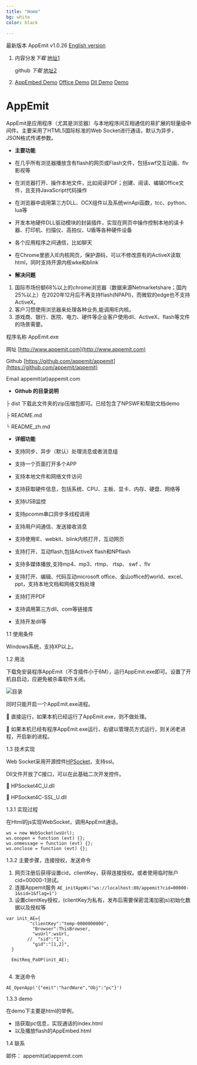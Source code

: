```yaml
---
title: "Home"
bg: white
color: black
 
---
```

 
最新版本 AppEmit  v1.0.26	   [ English version ](https://github.com/appemit/appemit/blob/master/README.md)
 
1. 内容分发*下载* [地址1](https://appemit.coding.net/api/share/download/f4d6edfb-69af-48b4-878a-edfad556d3e9)  

     github *下载* [地址2](https://raw.githubusercontent.com/appemit/appemit/master/dist/AppEmit.zip)
	 
2. [AppEmbed Demo](http://www.appemit.com/demo/AppEmbed.html)   [Office Demo](http://www.appemit.com/demo/office.html)  [Dll Demo](http://www.appemit.com/demo/dll.html)    [Demo](http://www.appemit.com/demo/index.html) 
 
 
 
#  AppEmit

AppEmit是应用程序（尤其是浏览器）与本地程序间互相通信的易扩展的轻量级中间件。主要采用了HTML5国际标准的Web Socket进行通话，默认为异步， JSON格式传递参数。

- **主要功能**	
 
 - 在几乎所有浏览器播放含有flash的网页或Flash文件，包括swf交互动画、flv影视等
 - 在浏览器打开、操作本地文件，比如阅读PDF；创建、阅读、编辑Office文件，且支持JavaScript代码操作
 - 在浏览器中调用第三方DLL、OCX组件以及系统winApi函数，tcc、python、lua等
 - 开发本地硬件DLL驱动模块的封装插件，实现在网页中操作控制本地的读卡器、打印机、扫描仪、高拍仪、U盾等各种硬件设备
 - 各个应用程序之间通信，比如聊天
 - 在Chrome里嵌入IE内核网页，保护源码，可以不修改原有的ActiveX读取html，同时支持开源内核wke和blink
 
-  **解决问题**
  
1. 国际市场份额68%以上的chrome浏览器（数据来源Netmarketshare；国内25%以上）在2020年12月后不再支持flash(NPAPI)，而微软的edge也不支持ActiveX。
2. 客户习惯使用浏览器来处理各种业务,能调用IE内核。
3. 游戏商、银行、医院、电力、硬件等企业客户使用dll、ActiveX、flash等文件的场景需要。

程序名称	AppEmit.exe

网址	[http://www.appemit.com](http://www.appemit.com)

Github  [https://github.com/appemit/appemit](https://github.com/appemit/appemit)

Email	appemit(at)appemit.com	


- **Github 的目录说明**

 
├ dist           下载此文件夹的zip压缩包即可。已经包含了NPSWF和帮助文档demo
 
├ README.md 
 
└ README_zh.md
 

- **详细功能**

- 支持同步、异步（默认）处理消息或者消息组
- 支持一个页面打开多个APP
- 支持本地文件和网络文件访问
- 支持获取硬件信息，包括系统、CPU、主板、显卡、内存、硬盘、网络等
- 支持USB监控
- 支持pcomm串口异步多线程调用
- 支持用户间通信、发送接收消息
- 支持使用IE、webkit、blink内核打开，互动网页
- 支持打开、互动flash,包括ActiveX flash和NPflash
- 支持多媒体播放,支持mp4、mp3、rtmp、 rtsp、 swf 、flv
- 支持打开、编辑、代码互动microsoft office、金山office的world、excel、ppt，支持本地文档和网络文档处理
- 支持打开PDF
- 支持调用第三方dll、com等链接库
- 支持开发dll等




1.1	使用条件

Windows系统，支持XP以上。

1.2	用法

下载免安装程序AppEmit（不含插件小于6M），运行AppEmit.exe即可。设置了开机自启动，应避免被杀毒软件关闭。

![目录](https://oscimg.oschina.net/oscnet/up-96ea541fbac9804e48a290d538d8998b0c2.png)

 同时只能开启一个AppEmit.exe进程。
 
	直接运行，如果本机已经运行了AppEmit.exe，则不做处理。

	如果本机已经有程序AppEmit.exe运行，右键以管理员方式运行，则关闭老进程，开启新的进程。

1.3	技术实现

Web Socket采用开源控件[HPSocket](https://github.com/ldcsaa/HP-Socket)，支持ssl。

Dll文件开放了C接口，可以在此基础二次开发控件。

	HPSocket4C_U.dll

	HPSocket4C-SSL_U.dll

1.3.1	实现过程

在Html的js实现WebSocket，调用AppEmit通话。

```
ws = new WebSocket(wsUrl);  
ws.onopen = function (evt) {};
ws.onmessage = function (evt) {};
ws.onclose = function (evt) {};
```

1.3.2	主要步骤，连接授权，发送命令

1.	网页注册后获得设置cid，clientKey，获得连接授权。或者使用临时账户cid=00000-1测试。
2.	连接Appemit服务
     `AE_initAppWs("ws://localhost:80/appemit?cid=00000-1&sid=1&flag=1")`
3.	设置clientKey授权，(clientKey为私有，发布后需要保密混淆加密js)初始化数据以及授权等

```
var init_AE={
		 "clientKey":"temp-0000000000",  
		  "Browser":ThisBrowser,
		  "wsUrl":wsUrl,
		//  "sid":"1",         
		  "gid":"[1,2]",      
  }

  EmitReq_PaOP(init_AE);
  
  ```
4.	发送命令

`AE_OpenApp('{"emit":"hardWare","Obj":"pc"}') `

1.3.3 demo

在demo下主要是html的举例，
 - 括获取pc信息，实现通话的index.html
 - 以及播放flash的AppEmbed.html

1.4 联系
 
邮件： appemit(at)appemit.com
